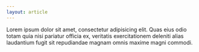 ```yaml
---
layout: article
---
```


Lorem ipsum dolor sit amet, consectetur adipisicing elit. Quas eius odio totam quia nisi pariatur officia ex, veritatis exercitationem deleniti alias laudantium fugit sit repudiandae magnam omnis maxime magni commodi.